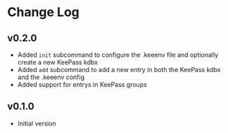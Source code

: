 # Change Log

## v0.2.0

- Added `init` subcommand to configure the .keeenv file and optionally create a new KeePass kdbx
- Added `add` subcommand to add a new entry in both the KeePass kdbx and the .keeenv config
- Added support for entrys in KeePass groups

## v0.1.0

- Initial version